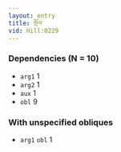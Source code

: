 ```yaml
---
layout: entry
title: གྲོལ་
vid: Hill:0229
---
```

### Dependencies (N = 10)
* `arg1` 1
* `arg2` 1
* `aux` 1
* `obl` 9


### With unspecified obliques
* `arg1` `obl` 1
